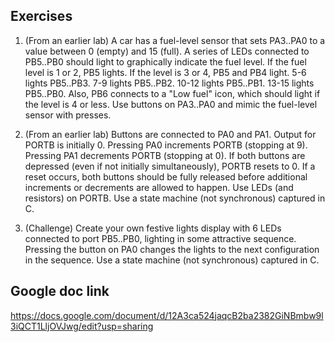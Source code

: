 ## Exercises

1. (From an earlier lab) A car has a fuel-level sensor that sets PA3..PA0 to a value between 0 (empty) and 15 (full). A series of LEDs connected to PB5..PB0 should light to graphically indicate the fuel level. If the fuel level is 1 or 2, PB5 lights. If the level is 3 or 4, PB5 and PB4 light. 5-6 lights PB5..PB3. 7-9 lights PB5..PB2. 10-12 lights PB5..PB1. 13-15 lights PB5..PB0. Also, PB6 connects to a "Low fuel" icon, which should light if the level is 4 or less. Use buttons on PA3..PA0 and mimic the fuel-level sensor with presses. 

2. (From an earlier lab) Buttons are connected to PA0 and PA1. Output for PORTB is initially 0. Pressing PA0 increments PORTB (stopping at 9). Pressing PA1 decrements PORTB (stopping at 0). If both buttons are depressed (even if not initially simultaneously), PORTB resets to 0. If a reset occurs, both buttons should be fully released before additional increments or decrements are allowed to happen. Use LEDs (and resistors) on PORTB. Use a state machine (not synchronous) captured in C. 

3. (Challenge) Create your own festive lights display with 6 LEDs connected to port PB5..PB0, lighting in some attractive sequence. Pressing the button on PA0 changes the lights to the next configuration in the sequence.  Use a state machine (not synchronous) captured in C. 

## Google doc link

https://docs.google.com/document/d/12A3ca524jaqcB2ba2382GiNBmbw9l3iQCT1LljOVJwg/edit?usp=sharing

